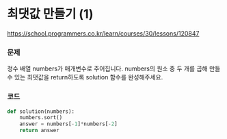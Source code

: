 # 최댓값 만들기 (1)
https://school.programmers.co.kr/learn/courses/30/lessons/120847

### 문제
정수 배열 numbers가 매개변수로 주어집니다. numbers의 원소 중 두 개를 곱해 만들 수 있는 최댓값을 return하도록 solution 함수를 완성해주세요.

### 코드
```python
def solution(numbers):
    numbers.sort()
    answer = numbers[-1]*numbers[-2]
    return answer
```
